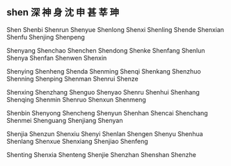 shen  深 神 身 沈 申 甚 莘 珅 
---

Shen Shenbi Shenrun Shenyue Shenlong Shenxi Shenling Shende Shenxian Shenfu Shenjing Shenpeng 

Shenyang Shenchao Shenchen Shendong Shenke Shenfang Shenlun Shenya Shenfan Shenwen Shenxin 

Shenying Shenheng Shenda Shenming Shenqi Shenkang Shenzhuo Shenning Shenping Shenman Shenrui Shenze 

Shenxing Shenzhang Shenguo Shenyao Shenru Shenhui Shenhang Shenqing Shenmin Shenruo Shenxun Shenmeng 

Shenbin Shenyong Shencheng Shenyun Shenhan Shencai Shenchang Shenmei Shenguang Shenjiang Shenyan

Shenjia Shenzun Shenxiu Shenyi Shenlan Shengen Shenyu Shenhua Shenlang Shenxue Shenxiang Shenjiao Shenfeng

Shenting Shenxia Shenteng Shenjie Shenzhan Shenshan Shenzhe 
